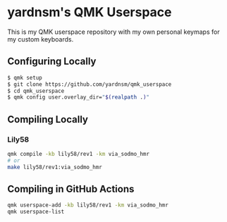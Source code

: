 # yardnsm's QMK Userspace

This is my QMK userspace repository with my own personal keymaps for my custom keyboards.

## Configuring Locally

```bash
$ qmk setup
$ git clone https://github.com/yardnsm/qmk_userspace
$ cd qmk_userspace
$ qmk config user.overlay_dir="$(realpath .)"
```

## Compiling Locally

### Lily58

```bash
qmk compile -kb lily58/rev1 -km via_sodmo_hmr
# or
make lily58/rev1:via_sodmo_hmr
```

## Compiling in GitHub Actions

```bash
qmk userspace-add -kb lily58/rev1 -km via_sodmo_hmr
qmk userspace-list
```

